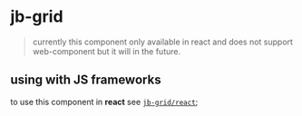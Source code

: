 # jb-grid

> currently this component only available in react and does not support web-component but it will in the future.

## using with JS frameworks

to use this component in **react** see [`jb-grid/react`](https://github.com/javadbat/jb-grid/tree/main/react);

